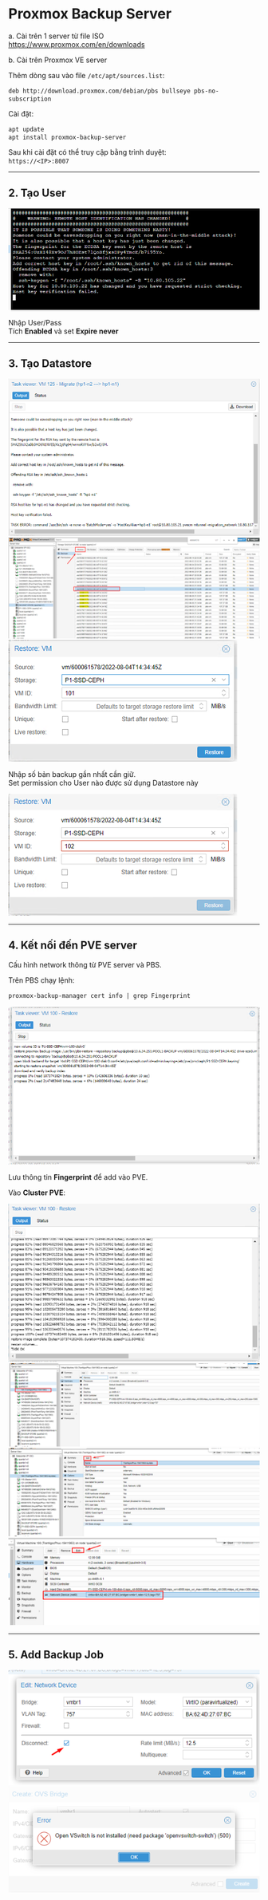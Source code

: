 # Proxmox Backup Server



a. Cài trên 1 server từ file ISO  
<https://www.proxmox.com/en/downloads>

b. Cài trên Proxmox VE server

Thêm dòng sau vào file `/etc/apt/sources.list`:

```
deb http://download.proxmox.com/debian/pbs bullseye pbs-no-subscription
```

Cài đặt:

```
apt update
apt install proxmox-backup-server
```

Sau khi cài đặt có thể truy cập bằng trình duyệt:  
`https://<IP>:8007`

---

## 2. Tạo User

![User](../images/media/image1.png)

Nhập User/Pass  
Tích **Enabled** và set **Expire never**

---

## 3. Tạo Datastore

![Datastore 1](../images/media/image2.png)  
![Datastore 2](../images/media/image3.png)  
![Datastore 3](../images/media/image4.png)

Nhập số bản backup gần nhất cần giữ.  
Set permission cho User nào được sử dụng Datastore này

![Permission](../images/media/image5.png)

---

## 4. Kết nối đến PVE server

Cấu hình network thông từ PVE server và PBS.  

Trên PBS chạy lệnh:

```
proxmox-backup-manager cert info | grep Fingerprint
```

![Fingerprint](../images/media/image6.png)

Lưu thông tin **Fingerprint** để add vào PVE.  

Vào **Cluster PVE**:

![Cluster 1](../images/media/image7.png)  
![Cluster 2](../images/media/image8.png)  
![Cluster 3](../images/media/image9.png)  
![Cluster 4](../images/media/image10.png)

---

## 5. Add Backup Job

![Backup Job 1](../images/media/image11.png)  
![Backup Job 2](../images/media/image12.png)
